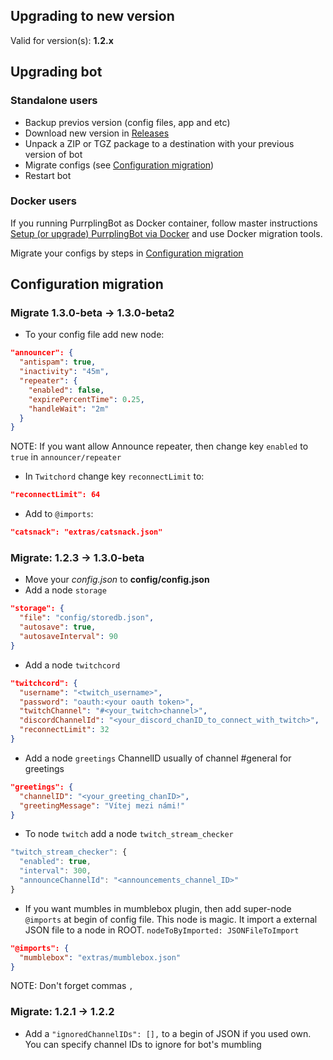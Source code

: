 ## Upgrading to new version

Valid for version(s): **1.2.x**

## Upgrading bot

### Standalone users

- Backup previos version (config files, app and etc)
- Download new version in [Releases](https://github.com/EllenFawkes/PurrplingBot/releases)
- Unpack a ZIP or TGZ package to a destination with your previous version of bot
- Migrate configs (see [Configuration migration](#configuration-migration))
- Restart bot

### Docker users

If you running PurrplingBot as Docker container, follow master instructions [Setup (or upgrade) PurrplingBot via Docker](https://gist.github.com/EllenFawkes/75c389714aa92a31a976d02d451e3e9c) and use Docker migration tools.

Migrate your configs by steps in [Configuration migration](#configuration-migration)

## Configuration migration

### Migrate 1.3.0-beta -> 1.3.0-beta2

- To your config file add new node:

```json
"announcer": {
  "antispam": true,
  "inactivity": "45m",
  "repeater": {
    "enabled": false,
    "expirePercentTime": 0.25,
    "handleWait": "2m"
  }
}
```

NOTE: If you want allow Announce repeater, then change key `enabled` to `true` in `announcer/repeater`

- In `Twitchord` change key `reconnectLimit` to:

```json
"reconnectLimit": 64
```

- Add to `@imports`:

```json
"catsnack": "extras/catsnack.json"
```

### Migrate: 1.2.3 -> 1.3.0-beta

- Move your _config.json_ to **config/config.json**
- Add a node `storage`

```json
"storage": {
  "file": "config/storedb.json",
  "autosave": true,
  "autosaveInterval": 90
}
```

- Add a node `twitchcord`

```json
"twitchcord": {
  "username": "<twitch_username>",
  "password": "oauth:<your oauth token>",
  "twitchChannel": "#<your_twitch>channel>",
  "discordChannelId": "<your_discord_chanID_to_connect_with_twitch>",
  "reconnectLimit": 32
}
```

- Add a node `greetings` ChannelID usually of channel #general for greetings

```json
"greetings": {
  "channelID": "<your_greeting_chanID>",
  "greetingMessage": "Vítej mezi námi!"
}
```

- To node `twitch` add a node `twitch_stream_checker`

```javascript
"twitch_stream_checker": {
  "enabled": true,
  "interval": 300,
  "announceChannelId": "<announcements_channel_ID>"
}
```

- If you want mumbles in mumblebox plugin, then add super-node `@imports` at begin of config file. This node is magic. It import a external JSON file to a node in ROOT. `nodeToByImported: JSONFileToImport`

```json
"@imports": {
  "mumblebox": "extras/mumblebox.json"
}
```

NOTE: Don't forget commas `,`

### Migrate: 1.2.1 -> 1.2.2

- Add a `"ignoredChannelIDs": [],` to a begin of JSON if you used own. You can specify channel IDs to ignore for bot's mumbling
